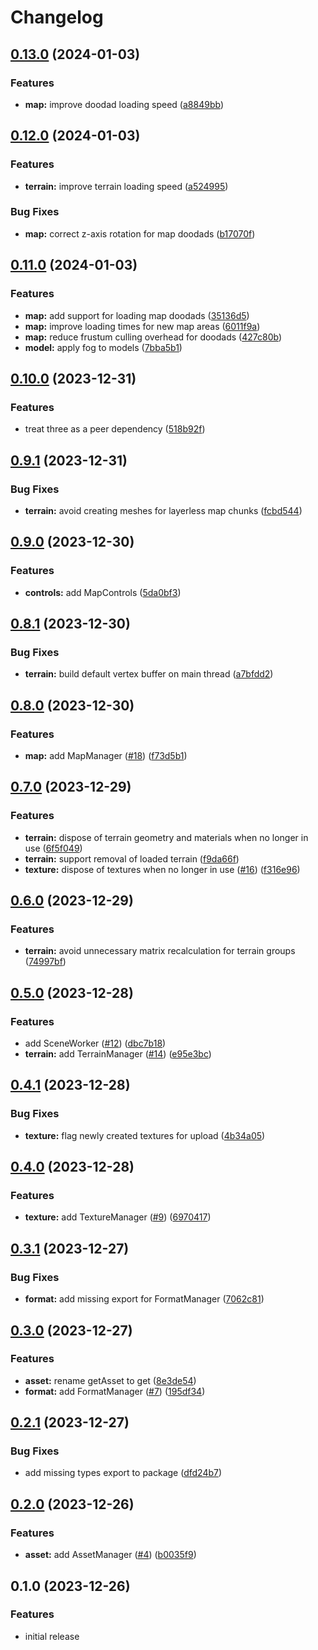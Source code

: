 # Changelog

## [0.13.0](https://github.com/wowserhq/scene/compare/v0.12.0...v0.13.0) (2024-01-03)


### Features

* **map:** improve doodad loading speed ([a8849bb](https://github.com/wowserhq/scene/commit/a8849bb624600a9896898eca63190108707a36ee))

## [0.12.0](https://github.com/wowserhq/scene/compare/v0.11.0...v0.12.0) (2024-01-03)


### Features

* **terrain:** improve terrain loading speed ([a524995](https://github.com/wowserhq/scene/commit/a524995f73ec5e246ed395c248f36c77b7ebc7ec))


### Bug Fixes

* **map:** correct z-axis rotation for map doodads ([b17070f](https://github.com/wowserhq/scene/commit/b17070fe9cc4bc6e2520235a17846058b4d01694))

## [0.11.0](https://github.com/wowserhq/scene/compare/v0.10.0...v0.11.0) (2024-01-03)


### Features

* **map:** add support for loading map doodads ([35136d5](https://github.com/wowserhq/scene/commit/35136d5a4c53e4944833aaf7f79f00618011c44d))
* **map:** improve loading times for new map areas ([6011f9a](https://github.com/wowserhq/scene/commit/6011f9a11320803707cef5a060df334af1dad8fb))
* **map:** reduce frustum culling overhead for doodads ([427c80b](https://github.com/wowserhq/scene/commit/427c80b3cc7884aa3de62e7f8d8d70f5b7c620e2))
* **model:** apply fog to models ([7bba5b1](https://github.com/wowserhq/scene/commit/7bba5b152a8b656036ef5349a7a2bd729fc2ef30))

## [0.10.0](https://github.com/wowserhq/scene/compare/v0.9.1...v0.10.0) (2023-12-31)


### Features

* treat three as a peer dependency ([518b92f](https://github.com/wowserhq/scene/commit/518b92f5b413b0ddf4600c72c868de4bfd2c8031))

## [0.9.1](https://github.com/wowserhq/scene/compare/v0.9.0...v0.9.1) (2023-12-31)


### Bug Fixes

* **terrain:** avoid creating meshes for layerless map chunks ([fcbd544](https://github.com/wowserhq/scene/commit/fcbd544066f5ac3cc88080ba9a52f63f0f5a8fa4))

## [0.9.0](https://github.com/wowserhq/scene/compare/v0.8.1...v0.9.0) (2023-12-30)


### Features

* **controls:** add MapControls ([5da0bf3](https://github.com/wowserhq/scene/commit/5da0bf313b1988cda75ab6f1b906792131f37e6b))

## [0.8.1](https://github.com/wowserhq/scene/compare/v0.8.0...v0.8.1) (2023-12-30)


### Bug Fixes

* **terrain:** build default vertex buffer on main thread ([a7bfdd2](https://github.com/wowserhq/scene/commit/a7bfdd2d7f3d268e5386f1590a9af7e6a52b45b8))

## [0.8.0](https://github.com/wowserhq/scene/compare/v0.7.0...v0.8.0) (2023-12-30)


### Features

* **map:** add MapManager ([#18](https://github.com/wowserhq/scene/issues/18)) ([f73d5b1](https://github.com/wowserhq/scene/commit/f73d5b1ea103df16dbfa79aad07ada4d031fc803))

## [0.7.0](https://github.com/wowserhq/scene/compare/v0.6.0...v0.7.0) (2023-12-29)


### Features

* **terrain:** dispose of terrain geometry and materials when no longer in use ([6f5f049](https://github.com/wowserhq/scene/commit/6f5f049d5075bf8dcb99112cc73791896655946a))
* **terrain:** support removal of loaded terrain ([f9da66f](https://github.com/wowserhq/scene/commit/f9da66fbfc97105c679d5dcd4233d7b904e3ffe3))
* **texture:** dispose of textures when no longer in use ([#16](https://github.com/wowserhq/scene/issues/16)) ([f316e96](https://github.com/wowserhq/scene/commit/f316e96ccc18e715a4845d4b6e11955d8551edf1))

## [0.6.0](https://github.com/wowserhq/scene/compare/v0.5.0...v0.6.0) (2023-12-29)


### Features

* **terrain:** avoid unnecessary matrix recalculation for terrain groups ([74997bf](https://github.com/wowserhq/scene/commit/74997bf368da5b25d3179a81b8e58fdbd02c2a77))

## [0.5.0](https://github.com/wowserhq/scene/compare/v0.4.1...v0.5.0) (2023-12-28)


### Features

* add SceneWorker ([#12](https://github.com/wowserhq/scene/issues/12)) ([dbc7b18](https://github.com/wowserhq/scene/commit/dbc7b184581950f0cbf96b1b353c6d5122e86551))
* **terrain:** add TerrainManager ([#14](https://github.com/wowserhq/scene/issues/14)) ([e95e3bc](https://github.com/wowserhq/scene/commit/e95e3bcfff9806c6af5709e6daadd2fe352445c6))

## [0.4.1](https://github.com/wowserhq/scene/compare/v0.4.0...v0.4.1) (2023-12-28)


### Bug Fixes

* **texture:** flag newly created textures for upload ([4b34a05](https://github.com/wowserhq/scene/commit/4b34a05019b833f7b988ac57b216d4ca68e77c07))

## [0.4.0](https://github.com/wowserhq/scene/compare/v0.3.1...v0.4.0) (2023-12-28)


### Features

* **texture:** add TextureManager ([#9](https://github.com/wowserhq/scene/issues/9)) ([6970417](https://github.com/wowserhq/scene/commit/697041762960d28b266671d205eac520bd7f513c))

## [0.3.1](https://github.com/wowserhq/scene/compare/v0.3.0...v0.3.1) (2023-12-27)


### Bug Fixes

* **format:** add missing export for FormatManager ([7062c81](https://github.com/wowserhq/scene/commit/7062c8173bc49ec75c21faba0774b7c5f5be0448))

## [0.3.0](https://github.com/wowserhq/scene/compare/v0.2.1...v0.3.0) (2023-12-27)


### Features

* **asset:** rename getAsset to get ([8e3de54](https://github.com/wowserhq/scene/commit/8e3de549c13b5e5b2624ae7b7d51d9e419480aef))
* **format:** add FormatManager ([#7](https://github.com/wowserhq/scene/issues/7)) ([195df34](https://github.com/wowserhq/scene/commit/195df342e81a7263706d32e00e83cff693cf31d4))

## [0.2.1](https://github.com/wowserhq/scene/compare/v0.2.0...v0.2.1) (2023-12-27)


### Bug Fixes

* add missing types export to package ([dfd24b7](https://github.com/wowserhq/scene/commit/dfd24b7534c2e61b9e17844b29914ea3b93166fe))

## [0.2.0](https://github.com/wowserhq/scene/compare/v0.1.0...v0.2.0) (2023-12-26)


### Features

* **asset:** add AssetManager ([#4](https://github.com/wowserhq/scene/issues/4)) ([b0035f9](https://github.com/wowserhq/scene/commit/b0035f9cb396bd4e4b81b44ca86b247c879404cf))

## 0.1.0 (2023-12-26)

### Features

* initial release
